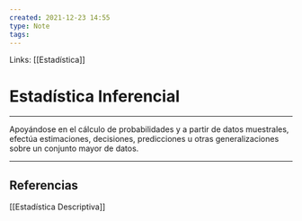 ```yaml
---
created: 2021-12-23 14:55
type: Note
tags:
---
```


Links: [[Estadística]]

# Estadística Inferencial
---

Apoyándose en el cálculo de probabilidades y a partir de datos muestrales, efectúa estimaciones, decisiones, predicciones u otras generalizaciones sobre un conjunto mayor de datos.

---

## Referencias
[[Estadística Descriptiva]]